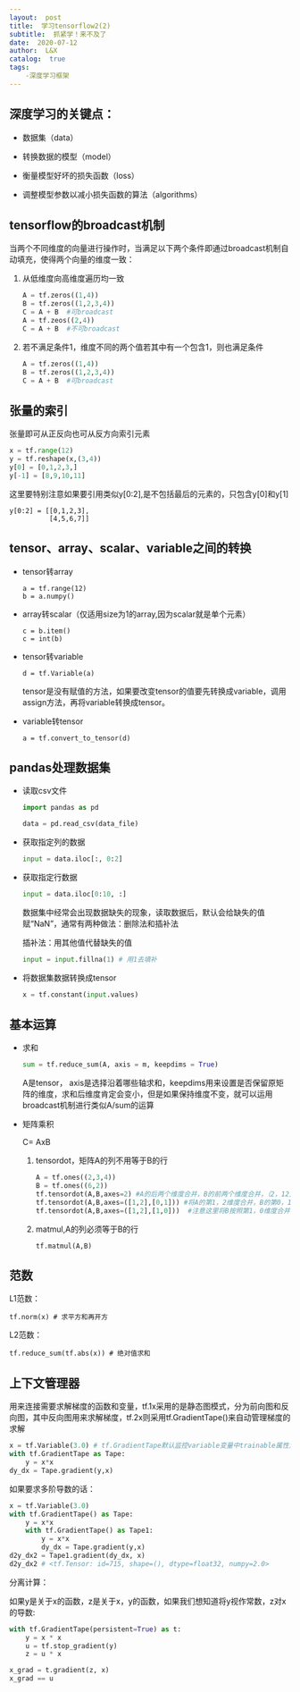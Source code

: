 ```yaml
---
layout:  post
title:  学习tensorflow2(2)
subtitle:  抓紧学！来不及了
date:  2020-07-12
author:  L&X
catalog:  true
tags:
    -深度学习框架
---
```


## 深度学习的关键点：

* 数据集（data）

* 转换数据的模型（model）
* 衡量模型好坏的损失函数（loss）
* 调整模型参数以减小损失函数的算法（algorithms）

## tensorflow的broadcast机制

当两个不同维度的向量进行操作时，当满足以下两个条件即通过broadcast机制自动填充，使得两个向量的维度一致：

1. 从低维度向高维度遍历均一致

   ```python
   A = tf.zeros((1,4)) 
   B = tf.zeros((1,2,3,4))
   C = A + B  #可broadcast
   A = tf.zeos((2,4))
   C = A + B  #不可broadcast
   ```

2. 若不满足条件1，维度不同的两个值若其中有一个包含1，则也满足条件

   ```python
   A = tf.zeros((1,4)) 
   B = tf.zeros((1,2,3,4))
   C = A + B  #可broadcast
   ```


## 张量的索引

张量即可从正反向也可从反方向索引元素

```python
x = tf.range(12)
y = tf.reshape(x,(3,4))
y[0] = [0,1,2,3,]
y[-1] = [8,9,10,11]
```

这里要特别注意如果要引用类似y[0:2],是不包括最后的元素的，只包含y[0]和y[1]

```
y[0:2] = [[0,1,2,3],
		  [4,5,6,7]]
```

## tensor、array、scalar、variable之间的转换

* tensor转array

  ```
  a = tf.range(12)
  b = a.numpy() 
  ```

* array转scalar（仅适用size为1的array,因为scalar就是单个元素）

  ```
  c = b.item()
  c = int(b)
  ```

* tensor转variable

  ```
  d = tf.Variable(a)
  ```

  tensor是没有赋值的方法，如果要改变tensor的值要先转换成variable，调用assign方法，再将variable转换成tensor。

* variable转tensor

  ```
  a = tf.convert_to_tensor(d)
  ```

## pandas处理数据集

* 读取csv文件

    ```python
    import pandas as pd

    data = pd.read_csv(data_file)
    ```

* 获取指定列的数据

  ```python
  input = data.iloc[:, 0:2]
  ```

* 获取指定行数据

    ```python
    input = data.iloc[0:10, :]
    ```

    数据集中经常会出现数据缺失的现象，读取数据后，默认会给缺失的值赋“NaN”，通常有两种做法：删除法和插补法

    插补法：用其他值代替缺失的值

    ```python
    input = input.fillna(1) # 用1去填补
    ```

* 将数据集数据转换成tensor

  ```python
  x = tf.constant(input.values)
  ```

## 基本运算

* 求和

  ```python
  sum = tf.reduce_sum(A, axis = m, keepdims = True)
  ```

  A是tensor， axis是选择沿着哪些轴求和，keepdims用来设置是否保留原矩阵的维度，求和后维度肯定会变小，但是如果保持维度不变，就可以运用broadcast机制进行类似A/sum的运算

* 矩阵乘积

  C= AxB

  1. tensordot，矩阵A的列不用等于B的行

      ```python
      A = tf.ones((2,3,4))
      B = tf.ones((6,2))
      tf.tensordot(A,B,axes=2) #A的后两个维度合并，B的前两个维度合并，（2，12）*（12，）->(2,)
      tf.tensordot(A,B,axes=([1,2],[0,1])) #将A的第1，2维度合并，B的第0，1维度合并
      tf.tensordot(A,B,axes=([1,2],[1,0]))  #注意这里将B按照第1，0维度合并，和上面得到的结果是不同的，一个按照行展开，一个按照列展开
      ```
      
  2. matmul,A的列必须等于B的行
  
      ```
      tf.matmul(A,B)
      ```

## 范数

L1范数：

```
tf.norm(x) # 求平方和再开方
```

L2范数：

```
tf.reduce_sum(tf.abs(x)) # 绝对值求和
```

## 上下文管理器

用来连接需要求解梯度的函数和变量，tf.1x采用的是静态图模式，分为前向图和反向图，其中反向图用来求解梯度，tf.2x则采用tf.GradientTape()来自动管理梯度的求解

```python
x = tf.Variable(3.0) # tf.GradientTape默认监控variable变量中trainable属性为True的变量
with tf.GradientTape as Tape:
    y = x*x
dy_dx = Tape.gradient(y,x)
```

如果要求多阶导数的话：

```python
x = tf.Variable(3.0)
with tf.GradientTape() as Tape: 
    y = x*x
    with tf.GradientTape() as Tape1:
        y = x*x
        dy_dx = Tape.gradient(y,x)
d2y_dx2 = Tape1.gradient(dy_dx, x)
d2y_dx2 # <tf.Tensor: id=715, shape=(), dtype=float32, numpy=2.0>
```

分离计算：

如果y是关于x的函数，z是关于x，y的函数，如果我们想知道将y视作常数，z对x的导数:

```python
with tf.GradientTape(persistent=True) as t:
    y = x * x
    u = tf.stop_gradient(y)
    z = u * x

x_grad = t.gradient(z, x)
x_grad == u
```

